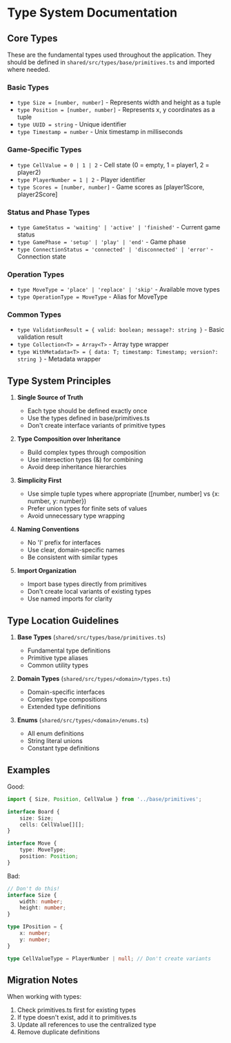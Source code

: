 # Type System Documentation

## Core Types

These are the fundamental types used throughout the application. They should be defined in `shared/src/types/base/primitives.ts` and imported where needed.

### Basic Types
- `type Size = [number, number]` - Represents width and height as a tuple
- `type Position = [number, number]` - Represents x, y coordinates as a tuple
- `type UUID = string` - Unique identifier
- `type Timestamp = number` - Unix timestamp in milliseconds

### Game-Specific Types
- `type CellValue = 0 | 1 | 2` - Cell state (0 = empty, 1 = player1, 2 = player2)
- `type PlayerNumber = 1 | 2` - Player identifier
- `type Scores = [number, number]` - Game scores as [player1Score, player2Score]

### Status and Phase Types
- `type GameStatus = 'waiting' | 'active' | 'finished'` - Current game status
- `type GamePhase = 'setup' | 'play' | 'end'` - Game phase
- `type ConnectionStatus = 'connected' | 'disconnected' | 'error'` - Connection state

### Operation Types
- `type MoveType = 'place' | 'replace' | 'skip'` - Available move types
- `type OperationType = MoveType` - Alias for MoveType

### Common Types
- `type ValidationResult = { valid: boolean; message?: string }` - Basic validation result
- `type Collection<T> = Array<T>` - Array type wrapper
- `type WithMetadata<T> = { data: T; timestamp: Timestamp; version?: string }` - Metadata wrapper

## Type System Principles

1. **Single Source of Truth**
   - Each type should be defined exactly once
   - Use the types defined in base/primitives.ts
   - Don't create interface variants of primitive types

2. **Type Composition over Inheritance**
   - Build complex types through composition
   - Use intersection types (&) for combining
   - Avoid deep inheritance hierarchies

3. **Simplicity First**
   - Use simple tuple types where appropriate ([number, number] vs {x: number, y: number})
   - Prefer union types for finite sets of values
   - Avoid unnecessary type wrapping

4. **Naming Conventions**
   - No 'I' prefix for interfaces
   - Use clear, domain-specific names
   - Be consistent with similar types

5. **Import Organization**
   - Import base types directly from primitives
   - Don't create local variants of existing types
   - Use named imports for clarity

## Type Location Guidelines

1. **Base Types** (`shared/src/types/base/primitives.ts`)
   - Fundamental type definitions
   - Primitive type aliases
   - Common utility types

2. **Domain Types** (`shared/src/types/<domain>/types.ts`)
   - Domain-specific interfaces
   - Complex type compositions
   - Extended type definitions

3. **Enums** (`shared/src/types/<domain>/enums.ts`)
   - All enum definitions
   - String literal unions
   - Constant type definitions

## Examples

Good:
```typescript
import { Size, Position, CellValue } from '../base/primitives';

interface Board {
    size: Size;
    cells: CellValue[][];
}

interface Move {
    type: MoveType;
    position: Position;
}
```

Bad:
```typescript
// Don't do this!
interface Size {
    width: number;
    height: number;
}

type IPosition = {
    x: number;
    y: number;
}

type CellValueType = PlayerNumber | null; // Don't create variants
```

## Migration Notes

When working with types:
1. Check primitives.ts first for existing types
2. If type doesn't exist, add it to primitives.ts
3. Update all references to use the centralized type
4. Remove duplicate definitions